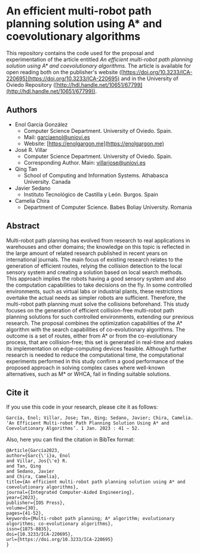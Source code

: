 # An efficient multi-robot path planning solution using A* and coevolutionary algorithms
This repository contains the code used for the proposal and experimentation of the article entitled *An efficient multi-robot path planning solution using A\* and coevolutionary algorithms*. The article is available for open reading both on the publisher's website ([https://doi.org/10.3233/ICA-220695](https://doi.org/10.3233/ICA-220695) and in the University of Oviedo Repository ([http://hdl.handle.net/10651/67799](http://hdl.handle.net/10651/67799)).

## Authors
- Enol García González
  - Computer Science Department. University of Oviedo. Spain.
  - Mail: [garciaenol@uniovi.es](mailto:garciaenol@uniovi.es)
  - Website: [https://enolgargon.me](https://enolgargon.me)
- José R. Villar
  - Computer Science Department. University of Oviedo. Spain.
  - Corresponding Author. Main: [villarjose@uniovi.es](mailto:villarjose@uniovi.es)
- Qing Tan
  - School of Computing and Information Systems. Athabasca University. Canada
- Javier Sedano
  - Instituto Tecnológico de Castilla y León. Burgos. Spain
- Camelia Chira
  - Department of Computer Science. Babes Boliay University. Romania

## Abstract
Multi-robot path planning has evolved from research to real applications in warehouses and other domains; the knowledge on this topic is reflected in the large amount of related research published in recent years on international journals. The main focus of existing research relates to the generation of efficient routes, relying the collision detection to the local sensory system and creating a solution based on local search methods. This approach implies the robots having a good sensory system and also the computation capabilities to take decisions on the fly. In some controlled environments, such as virtual labs or industrial plants, these restrictions overtake the actual needs as simpler robots are sufficient. Therefore, the multi-robot path planning must solve the collisions beforehand. This study focuses on the generation of efficient collision-free multi-robot path planning solutions for such controlled environments, extending our previous research. The proposal combines the optimization capabilities of the A* algorithm with the search capabilities of co-evolutionary algorithms. The outcome is a set of routes, either from A* or from the co-evolutionary process, that are collision-free; this set is generated in real-time and makes its implementation on edge-computing devices feasible. Although further research is needed to reduce the computational time, the computational experiments performed in this study confirm a good performance of the proposed approach in solving complex cases where well-known alternatives, such as M* or WHCA, fail in finding suitable solutions.

## Cite it
If you use this code in your research, please cite it as follows:

```
García, Enol; Villar, Jose; Tan, Qing; Sedano, Javier; Chira, Camelia. ‘An Efficient Multi-robot Path Planning Solution Using A* and Coevolutionary Algorithms’. 1 Jan. 2023 : 41 – 52.
```

Also, here you can find the citation in BibTex format:

```
@Article{García2023,
author={Garc{\'i}a, Enol
and Villar, Jos{\'e} R.
and Tan, Qing
and Sedano, Javier
and Chira, Camelia},
title={An efficient multi-robot path planning solution using A* and coevolutionary algorithms},
journal={Integrated Computer-Aided Engineering},
year={2023},
publisher={IOS Press},
volume={30},
pages={41-52},
keywords={Multi-robot path planning; A* algorithm; evolutionary algorithms; co-evolutionary algorithms},
issn={1875-8835},
doi={10.3233/ICA-220695},
url={https://doi.org/10.3233/ICA-220695}
}
```
